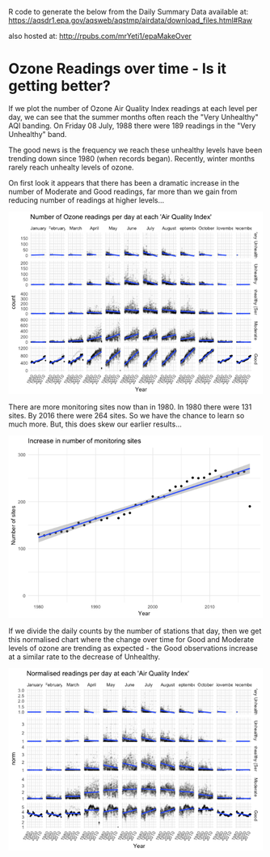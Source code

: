 R code to generate the below from the Daily Summary Data available at: https://aqsdr1.epa.gov/aqsweb/aqstmp/airdata/download_files.html#Raw

also hosted at: http://rpubs.com/mrYeti1/epaMakeOver


# Ozone Readings over time - Is it getting better?



If we plot the number of Ozone Air Quality Index readings at each level per day, we can see that the summer months often reach the "Very Unhealthy" AQI banding. On Friday 08 July, 1988 there were 189 readings in the "Very Unhealthy" band.

The good news is the frequency we reach these unhealthy levels have been trending down since 1980 (when records began). Recently, winter months rarely reach unhealty levels of ozone.

On first look it appears that there has been a dramatic increase in the number of Moderate and Good readings, far more than we gain from reducing number of readings at higher levels...

![](DailyAQA_files/figure-markdown_strict/unnamed-chunk-3-1.png)<!-- -->



There are more monitoring sites now than in 1980. In 1980 there were 131 sites. By 2016 there were 264 sites. So we have the chance to learn so much more. But, this does skew our earlier results...

![](DailyAQA_files/figure-markdown_strict/unnamed-chunk-5-1.png)<!-- -->


If we divide the daily counts by the number of stations that day, then we get this normalised chart where the change over time for Good and Moderate levels of ozone are trending as expected - the Good observations increase at a similar rate to the decrease of Unhealthy.

![](DailyAQA_files/figure-markdown_strict/unnamed-chunk-6-1.png)<!-- -->

